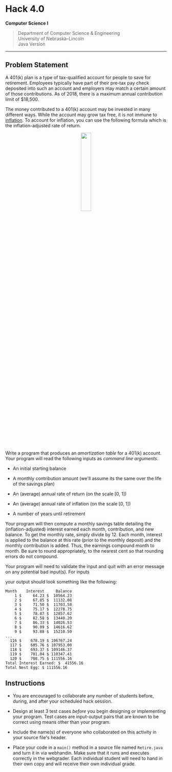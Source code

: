 
# Hack 4.0
**Computer Science I**
> Department of Computer Science & Engineering  
> University of Nebraska–Lincoln  
> Java Version
------------------------------------------------------------------------

## Problem Statement

A 401(k) plan is a type of tax-qualified account for people to save for
retirement. Employees typically have part of their pre-tax pay check
deposited into such an account and employers may match a certain amount
of those contributions. As of 2018, there is a maximum annual
contribution limit of \$18,500.

The money contributed to a 401(k) account may be invested in many
different ways. While the account may grow tax free, it is not immune to
[inflation](https://en.wikipedia.org/wiki/Inflation). To account 
for inflation, you can use the following formula
which is the inflation-adjusted rate of return.

<p align="center">
<img width="25%" src="images/rateOfReturn.svg">
<!--
original:
$$\frac{1 + \textrm{rate of return}}{1+\textrm{inflation rate}} - 1$$
github renderer:
<img width="25%" src="https://render.githubusercontent.com/render/math?math=\frac{1 %2B \textrm{rate}\,\textrm{of}\,\textrm{return}}{1%2B\textrm{inflation}\,\textrm{rate}} - 1">
-->
</p>

Write a program that produces an *amortization table* for a 401(k)
account. Your program will read the following inputs as *command line
arguments*.

-   An initial starting balance

-   A monthly contribution amount (we'll assume its the same over the
    life of the savings plan)

-   An (average) annual rate of return (on the scale [0, 1])

-   An (average) annual rate of inflation (on the scale [0, 1])

-   A number of years until retirement

Your program will then compute a monthly savings table detailing the
(inflation-adjusted) interest earned each month, contribution, and new
balance. To get the monthly rate, simply divide by 12. Each month,
interest is applied to the balance at this rate (prior to the monthly
deposit) and the monthly contribution is added. Thus, the earnings
compound month to month. Be sure to round appropriately, to the nearest
cent so that rounding errors do not compound.

Your program will need to validate the input and quit with an error
message on any potential bad input(s). For inputs

your output should look something like the following:

```text
Month    Interest     Balance 
    1 $     64.23 $  10564.23
    2 $     67.85 $  11132.08
    3 $     71.50 $  11703.58
    4 $     75.17 $  12278.75
    5 $     78.87 $  12857.62
    6 $     82.58 $  13440.20
    7 $     86.33 $  14026.53
    8 $     90.09 $  14616.62
    9 $     93.88 $  15210.50
...    
  116 $    678.19 $ 106767.24
  117 $    685.76 $ 107953.00
  118 $    693.37 $ 109146.37
  119 $    701.04 $ 110347.41
  120 $    708.75 $ 111556.16
Total Interest Earned: $  41556.16
Total Nest Egg: $ 111556.16
```

## Instructions

-   You are encouraged to collaborate any number of students before,
    during, and after your scheduled hack session.

-   Design at least 3 test cases *before* you begin designing or
    implementing your program. Test cases are input-output pairs that
    are known to be correct using means other than your program.

-   Include the name(s) of everyone who collaborated on this activity
    in your source file's header.
    
-   Place your code in a `main()` method in a source file named
    `Retire.java` and turn it in via webhandin.  Make sure that
    it runs and executes correctly in the webgrader. Each individual
    student will need to hand in their own copy and will receive their
    own individual grade.



